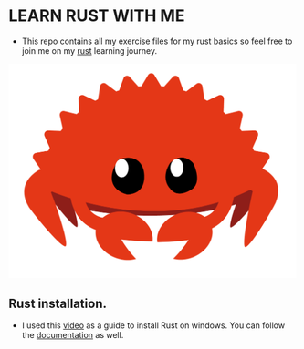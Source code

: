 # LEARN RUST WITH ME

- This repo contains all my exercise files for my rust basics so feel free to join me on my [rust](https://www.rust-lang.org/) learning journey.

![rust muscot](./docs/images/muscot.png)

## Rust installation.

- I used this [video](https://youtu.be/enk0o7eWNsc) as a guide to install Rust on windows. You can follow the [documentation](https://www.rust-lang.org/learn/get-started) as well.

